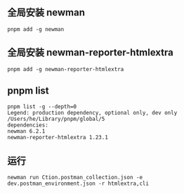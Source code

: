 



## 全局安装 newman
```shell
pnpm add -g newman
```
## 全局安装  newman-reporter-htmlextra
```shell
pnpm add -g newman-reporter-htmlextra
```
##  pnpm list
```shell
pnpm list -g --depth=0
Legend: production dependency, optional only, dev only
/Users/he/Library/pnpm/global/5
dependencies:
newman 6.2.1
newman-reporter-htmlextra 1.23.1
```
## 运行
```shell
newman run Ction.postman_collection.json -e dev.postman_environment.json -r htmlextra,cli
```